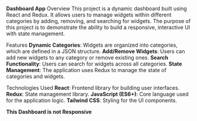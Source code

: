 **Dashboard App**
Overview
This project is a dynamic dashboard built using React and Redux. It allows users to manage widgets within different categories by adding, removing, and searching for widgets. The purpose of this project is to demonstrate the ability to build a responsive, interactive UI with state management.

Features
**Dynamic Categories**: Widgets are organized into categories, which are defined in a JSON structure.
**Add/Remove Widgets**: Users can add new widgets to any category or remove existing ones.
**Search Functionality**: Users can search for widgets across all categories.
**State Management**: The application uses Redux to manage the state of categories and widgets.


Technologies Used
**React**: Frontend library for building user interfaces.
**Redux**: State management library.
**JavaScript (ES6+)**: Core language used for the application logic.
**Tailwind CSS**: Styling for the UI components.

**This Dashboard is not Responsive**
